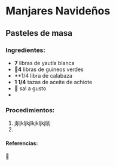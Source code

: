 # Manjares Navideños
## Pasteles de masa
### Ingredientes:
- **7** libras de yautía blanca
- 🍌**4** libras de guineos verdes
- **1/4 libra de calabaza
- __1 1/4__ tazas de aceite de achiote
- 🧂 sal a gusto
- 

### Procedimientos:
1. jljljkljkjlkjkljkjljlj
2. 
#### Referencias:
🥛
